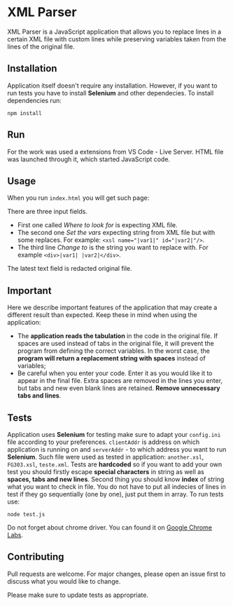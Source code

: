 # XML Parser

XML Parser is a JavaScript application that allows you to replace lines in a certain XML file with custom lines while preserving variables taken from the lines of the original file.

## Installation

Application itself doesn't require any installation. However, if you want to run tests you have to install **Selenium** and other dependecies. To install dependencies run:
```shell
npm install
``` 

## Run
For the work was used a extensions from VS Code - Live Server. HTML file was launched through it, which started JavaScript code.

## Usage
When you run `index.html` you will get such page:

There are three input fields. 
* First one called *Where to look for* is expecting XML file. 
* The second one *Set the vars* expecting string from XML file but with some replaces. For example: `<xsl name="|var1|" id="|var2|"/>`. 
* The third line *Change to* is the string you want to replace with. For example `<div>|var1| |var2|</div>`.

The latest text field is redacted original file.

## Important
Here we describe important features of the application that may create a different result than expected. Keep these in mind when using the application:
* The **application reads the tabulation** in the code in the original file. If spaces are used instead of tabs in the original file, it will prevent the program from defining the correct variables. In the worst case, the **program will return a replacement string with spaces** instead of variables;
* Be careful when you enter your code. Enter it as you would like it to appear in the final file. Extra spaces are removed in the lines you enter, but tabs and new even blank lines are retained. **Remove unnecessary tabs and lines**.

## Tests
Application uses **Selenium** for testing make sure to adapt your `config.ini` file according to your preferences. `clientAddr` is address on which application is running on and `serverAddr` - to which address you want to run **Selenium**. Such file were used as tested in application: `another.xsl`, `FG303.xsl`, `teste.xml`. Tests are **hardcoded** so if you want to add your own test you should firstly escape **special characters** in string as well as **spaces, tabs and new lines**. Second thing you should know **index** of string what you want to check in file. You do not have to put all indecies of lines in test if they go sequentially (one by one), just put them in array.
To run tests use:
```shell
node test.js
```
Do not forget about chrome driver. You can found it on [Google Chrome Labs](https://googlechromelabs.github.io/chrome-for-testing/).

## Contributing

Pull requests are welcome. For major changes, please open an issue first
to discuss what you would like to change.

Please make sure to update tests as appropriate.